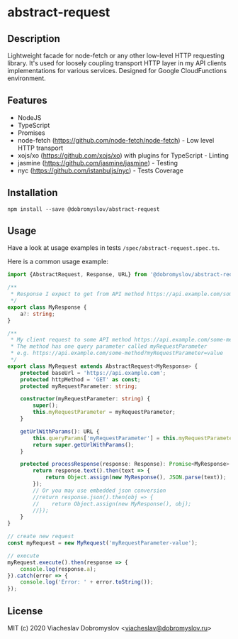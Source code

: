 # abstract-request

## Description

Lightweight facade for node-fetch or any other low-level HTTP requesting library.
It's used for loosely coupling transport HTTP layer in my API clients implementations for various services.
Designed for Google CloudFunctions environment.

## Features

* NodeJS
* TypeScript
* Promises
* node-fetch (https://github.com/node-fetch/node-fetch) - Low level HTTP transport
* xojs/xo (https://github.com/xojs/xo) with plugins for TypeScript - Linting
* jasmine (https://github.com/jasmine/jasmine) - Testing
* nyc (https://github.com/istanbuljs/nyc) - Tests Coverage

## Installation

```
npm install --save @dobromyslov/abstract-request
```

## Usage

Have a look at usage examples in tests `/spec/abstract-request.spec.ts`.

Here is a common usage example:

```typescript
import {AbstractRequest, Response, URL} from '@dobromyslov/abstract-request';

/**
 * Response I expect to get from API method https://api.example.com/some-method.
 */
export class MyResponse {
    a?: string;
}

/**
 * My client request to some API method https://api.example.com/some-method.
 * The method has one query parameter called myRequestParameter
 * e.g. https://api.example.com/some-method?myRequestParameter=value
 */
export class MyRequest extends AbstractRequest<MyResponse> {
    protected baseUrl = 'https://api.example.com';
    protected httpMethod = 'GET' as const;
    protected myRequestParameter: string;

    constructor(myRequestParameter: string) {
        super();
        this.myRequestParameter = myRequestParameter;
    }

    getUrlWithParams(): URL {
        this.queryParams['myRequestParameter'] = this.myRequestParameter;
        return super.getUrlWithParams();
    }

    protected processResponse(response: Response): Promise<MyResponse> {
        return response.text().then(text => {
            return Object.assign(new MyResponse(), JSON.parse(text));
        });
        // Or you may use embedded json conversion
        //return response.json().then(obj => {
        //    return Object.assign(new MyResponse(), obj);
        //});
    }
}

// create new request
const myRequest = new MyRequest('myRequestParameter-value');

// execute
myRequest.execute().then(response => {
    console.log(response.a);
}).catch(error => {
    console.log('Error: ' + error.toString());
});
``` 

## License

MIT (c) 2020 Viacheslav Dobromyslov <<viacheslav@dobromyslov.ru>>
